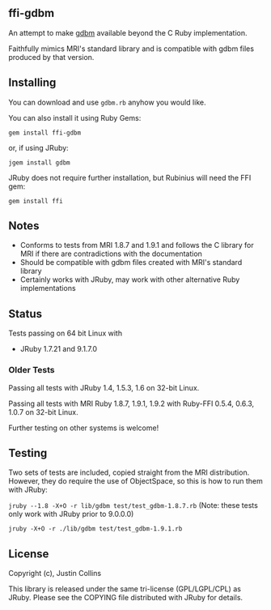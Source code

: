 ## ffi-gdbm

An attempt to make [gdbm](http://www.vivtek.com/gdbm/) available beyond the C Ruby implementation.

Faithfully mimics MRI's standard library and is compatible with gdbm files produced by that version.

## Installing

You can download and use `gdbm.rb` anyhow you would like.

You can also install it using Ruby Gems:

`gem install ffi-gdbm`

or, if using JRuby:

`jgem install gdbm`

JRuby does not require further installation, but Rubinius will need the FFI gem:

`gem install ffi`

## Notes

* Conforms to tests from MRI 1.8.7 and 1.9.1 and follows the C library for MRI if there are contradictions with the documentation
* Should be compatible with gdbm files created with MRI's standard library
* Certainly works with JRuby, may work with other alternative Ruby implementations

## Status

Tests passing on 64 bit Linux with

* JRuby 1.7.21 and 9.1.7.0

### Older Tests

Passing all tests with JRuby 1.4, 1.5.3, 1.6 on 32-bit Linux.

Passing all tests with MRI Ruby 1.8.7, 1.9.1, 1.9.2 with Ruby-FFI 0.5.4, 0.6.3, 1.0.7 on 32-bit Linux.

Further testing on other systems is welcome!

## Testing

Two sets of tests are included, copied straight from the MRI distribution. However, they do require the use of ObjectSpace, so this is how to run them with JRuby:

`jruby --1.8 -X+O -r lib/gdbm test/test_gdbm-1.8.7.rb` (Note: these tests only work with JRuby prior to 9.0.0.0)

`jruby -X+O -r ./lib/gdbm test/test_gdbm-1.9.1.rb`

## License

Copyright (c), Justin Collins

This library is released under the same tri-license (GPL/LGPL/CPL) as JRuby.
Please see the COPYING file distributed with JRuby for details.
